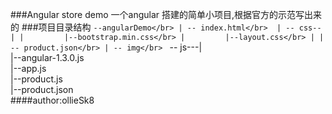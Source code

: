 ###Angular store demo
一个angular 搭建的简单小项目,根据官方的示范写出来的
###项目目录结构
 `--angularDemo</br>
          | -- index.html</br> 
          | -- css--|
          |         |--bootstrap.min.css</br>
          |         |--layout.css</br>
          |
          | -- product.json</br>
          | -- img</br>
          ` -- js---|</br>
                         |--angular-1.3.0.js</br>
                         |--app.js</br>
                         |--product.js</br>
                         |--product.json</br>
####author:ollieSk8
